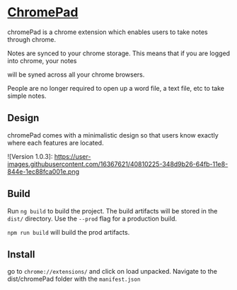 # [ChromePad](https://chrome.google.com/webstore/detail/chromepad/dpofibmpjiejdbmpkflaedamfkglbdfl)

chromePad is a chrome extension which enables users to take notes through chrome.

Notes are synced to your chrome storage. This means that if you are logged into chrome, your notes

will be syned across all your chrome browsers.

People are no longer required to open up a word file, a text file, etc to take simple notes.

## Design

chromePad comes with a minimalistic design so that users know exactly where each features are located.

![Version 1.0.3]: https://user-images.githubusercontent.com/16367621/40810225-348d9b26-64fb-11e8-844e-1ec88fca001e.png

## Build

Run `ng build` to build the project. The build artifacts will be stored in the `dist/` directory. Use the `--prod` flag for a production build.

`npm run build` will build the prod artifacts.

## Install

go to `chrome://extensions/` and click on load unpacked. Navigate to the dist/chromePad folder with the `manifest.json`

